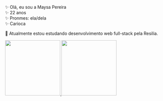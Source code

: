 ✨ Olá, eu sou a Maysa Pereira <br>
✨ 22 anos <br>
✨ Pronmes: ela/dela <br>
✨ Carioca

💛 Atualmente estou estudando desenvolvimento web full-stack pela Resilia. 

<div>
  <a href="https://github.com/maysapereira">
<img height="180em" src="https://github-readme-stats.vercel.app/api?username=maysapereira&show_icons=true&theme=synthwave&include_all_comits=true&count_private=true"/>
<img height="180em" src="https://github-readme-stats.vercel.app/api/top-langs/?username=maysapereira&layout=compact&langs_count=16&theme=synthwave"/>
   

